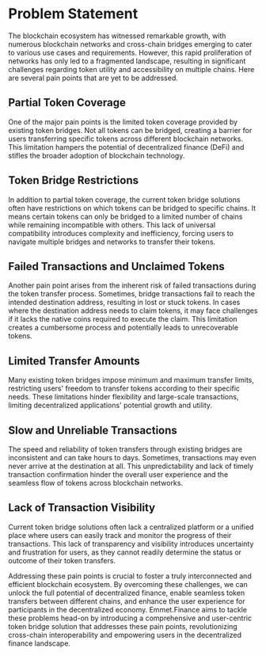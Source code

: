 # Problem Statement

The blockchain ecosystem has witnessed remarkable growth, with numerous blockchain networks and cross-chain bridges emerging to cater to various use cases and requirements. However, this rapid proliferation of networks has only led to a fragmented landscape, resulting in significant challenges regarding token utility and accessibility on multiple chains. Here are several pain points that are yet to be addressed.

## Partial Token Coverage 
One of the major pain points is the limited token coverage provided by existing token bridges. Not all tokens can be bridged, creating a barrier for users transferring specific tokens across different blockchain networks. This limitation hampers the potential of decentralized finance (DeFi) and stifles the broader adoption of blockchain technology.

## Token Bridge Restrictions
In addition to partial token coverage, the current token bridge solutions often have restrictions on which tokens can be bridged to specific chains. It means certain tokens can only be bridged to a limited number of chains while remaining incompatible with others. This lack of universal compatibility introduces complexity and inefficiency, forcing users to navigate multiple bridges and networks to transfer their tokens.

## Failed Transactions and Unclaimed Tokens
Another pain point arises from the inherent risk of failed transactions during the token transfer process. Sometimes, bridge transactions fail to reach the intended destination address, resulting in lost or stuck tokens. In cases where the destination address needs to claim tokens, it may face challenges if it lacks the native coins required to execute the claim. This limitation creates a cumbersome process and potentially leads to unrecoverable tokens.

## Limited Transfer Amounts
Many existing token bridges impose minimum and maximum transfer limits, restricting users' freedom to transfer tokens according to their specific needs. These limitations hinder flexibility and large-scale transactions, limiting decentralized applications' potential growth and utility.

## Slow and Unreliable Transactions
The speed and reliability of token transfers through existing bridges are inconsistent and can take hours to days. Sometimes, transactions may even never arrive at the destination at all. This unpredictability and lack of timely transaction confirmation hinder the overall user experience and the seamless flow of tokens across blockchain networks.

## Lack of Transaction Visibility
Current token bridge solutions often lack a centralized platform or a unified place where users can easily track and monitor the progress of their transactions. This lack of transparency and visibility introduces uncertainty and frustration for users, as they cannot readily determine the status or outcome of their token transfers.

Addressing these pain points is crucial to foster a truly interconnected and efficient blockchain ecosystem. By overcoming these challenges, we can unlock the full potential of decentralized finance, enable seamless token transfers between different chains, and enhance the user experience for participants in the decentralized economy. Emmet.Finance aims to tackle these problems head-on by introducing a comprehensive and user-centric token bridge solution that addresses these pain points, revolutionizing cross-chain interoperability and empowering users in the decentralized finance landscape.
